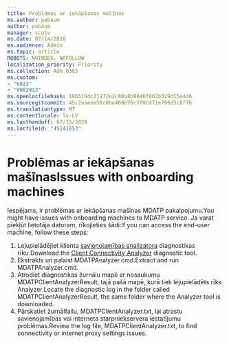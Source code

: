 ```yaml
---
title: Problēmas ar iekāpšanas mašīnas
ms.author: pebaum
author: pebaum
manager: scotv
ms.date: 07/14/2020
ms.audience: Admin
ms.topic: article
ROBOTS: NOINDEX, NOFOLLOW
localization_priority: Priority
ms.collection: Adm_O365
ms.custom:
- "6023"
- "9002913"
ms.openlocfilehash: 19b516dc21472e2c80a8b9046f802b329d15e4d6
ms.sourcegitcommit: 45c2aaeee58c0be466b76c7f0cd71e796d3c8f76
ms.translationtype: MT
ms.contentlocale: lv-LV
ms.lasthandoff: 07/15/2020
ms.locfileid: "45141653"
---
```

# <a name="issues-with-onboarding-machines"></a><span data-ttu-id="49d2f-102">Problēmas ar iekāpšanas mašīnas</span><span class="sxs-lookup"><span data-stu-id="49d2f-102">Issues with onboarding machines</span></span>

<span data-ttu-id="49d2f-103">Iespējams, ir problēmas ar iekāpšanas mašīnas MDATP pakalpojumu.</span><span class="sxs-lookup"><span data-stu-id="49d2f-103">You might have issues with onboarding machines to MDATP service.</span></span> <span data-ttu-id="49d2f-104">Ja varat piekļūt lietotāja datoram, rīkojieties šādi:</span><span class="sxs-lookup"><span data-stu-id="49d2f-104">If you can access the end-user machine, follow these steps:</span></span>

1. <span data-ttu-id="49d2f-105">Lejupielādējiet klienta [savienojamības analizatora](https://aka.ms/mdatpanalyzer) diagnostikas rīku.</span><span class="sxs-lookup"><span data-stu-id="49d2f-105">Download the [Client Connectivity Analyzer](https://aka.ms/mdatpanalyzer) diagnostic tool.</span></span>
2. <span data-ttu-id="49d2f-106">Ekstrakts un palaist MDATPAnalyzer.cmd.</span><span class="sxs-lookup"><span data-stu-id="49d2f-106">Extract and run MDATPAnalyzer.cmd.</span></span>
3. <span data-ttu-id="49d2f-107">Atrodiet diagnostikas žurnālu mapē ar nosaukumu MDATPClientAnalyzerResult, tajā pašā mapē, kurā tiek lejupielādēts rīks Analyzer.</span><span class="sxs-lookup"><span data-stu-id="49d2f-107">Locate the diagnostic log in the folder called MDATPClientAnalyzerResult, the same folder where the Analyzer tool is downloaded.</span></span>
4. <span data-ttu-id="49d2f-108">Pārskatiet žurnālfailu, MDATPClientAnalyzer.txt, lai atrastu savienojamības vai interneta starpniekservera iestatījumu problēmas.</span><span class="sxs-lookup"><span data-stu-id="49d2f-108">Review the log file, MDATPClientAnalyzer.txt, to find connectivity or internet proxy settings issues.</span></span>